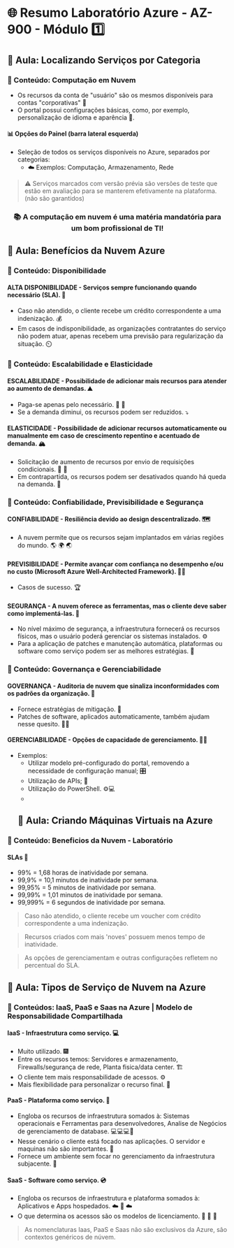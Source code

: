 # 🌐 Resumo Laboratório Azure - AZ-900 - Módulo 1️⃣

## 🏫 Aula: Localizando Serviços por Categoria
### 🔖 Conteúdo: Computação em Nuvem

* Os recursos da conta de "usuário" são os mesmos disponíveis para contas "corporativas" 🔄
* O portal possui configurações básicas, como, por exemplo, personalização de idioma e aparência 🎨.

#### 📊 Opções do Painel (barra lateral esquerda)
* Seleção de todos os serviços disponíveis no Azure, separados por categorias:
  * ☁️ Exemplos: Computação, Armazenamento, Rede

> ⚠️ Serviços marcados com versão prévia são versões de teste que estão em avaliação para se manterem efetivamente na plataforma. (não são garantidos)

 
### <p align="center"> 📚 A computação em nuvem é uma matéria mandatória para um bom profissional de TI!</p>



## 🏫 Aula: Benefícios da Nuvem Azure

### 🔖 Conteúdo: Disponibilidade

#### ALTA DISPONIBILIDADE - Serviços sempre funcionando quando necessário (SLA). 🤝
* Caso não atendido, o cliente recebe um crédito correspondente a uma indenização. 💰
* Em casos de indisponibilidade, as organizações contratantes do serviço não podem atuar, apenas recebem uma previsão para regularização da situação. ⏲️

### 🔖 Conteúdo: Escalabilidade e Elasticidade

#### ESCALABILIDADE - Possibilidade de adicionar mais recursos para atender ao aumento de demandas. ⛰️
* Paga-se apenas pelo necessário. 🐖 💸
* Se a demanda diminui, os recursos podem ser reduzidos. ⤵️

#### ELASTICIDADE - Possibilidade de adicionar recursos automaticamente ou manualmente em caso de crescimento repentino e acentuado de demanda. 🏔️
* Solicitação de aumento de recursos por envio de requisições condicionais. 🛒 🧠
* Em contrapartida, os recursos podem ser desativados quando há queda na demanda. 🔽

### 🔖 Conteúdo: Confiabilidade, Previsibilidade e Segurança

#### CONFIABILIDADE - Resiliência devido ao design descentralizado. 🗺️
* A nuvem permite que os recursos sejam implantados em várias regiões do mundo. 🌎 🌍 🌏

#### PREVISIBILIDADE - Permite avançar com confiança no desempenho e/ou no custo (Microsoft Azure Well-Architected Framework). 🦸‍♂️
* Casos de sucesso. 🏆

#### SEGURANÇA - A nuvem oferece as ferramentas, mas o cliente deve saber como implementá-las. 🦺
* No nível máximo de segurança, a infraestrutura fornecerá os recursos físicos, mas o usuário poderá gerenciar os sistemas instalados. ⚙️
* Para a aplicação de patches e manutenção automática, plataformas ou software como serviço podem ser as melhores estratégias. 🤖

### 🔖 Conteúdo: Governança e Gerenciabilidade

#### GOVERNANÇA - Auditoria de nuvem que sinaliza inconformidades com os padrões da organização. 🔎
* Fornece estratégias de mitigação. 🧰
* Patches de software, aplicados automaticamente, também ajudam nesse quesito. 💁‍♂️

#### GERENCIABILIDADE - Opções de capacidade de gerenciamento. 👨‍💼
* Exemplos:
  * Utilizar modelo pré-configurado do portal, removendo a necessidade de configuração manual; 🎛️
  * Utilização de APIs; 🔌
  * Utilização do PowerShell. ⚙️💻
  * 
  ## 🏫 Aula: Criando Máquinas Virtuais na Azure

### 🔖 Conteúdo: Beneficios da Nuvem - Laboratório

#### SLAs 🤝
* 99% = 1,68 horas de inatividade por semana.
* 99,9% = 10,1 minutos de inatividade por semana.
* 99,95% = 5 minutos de inatividade por semana.
* 99,99% = 1,01 minutos de inatividade por semana.
* 99,999% = 6 segundos de inatividade por semana.
> Caso não atendido, o cliente recebe um voucher com crédito correspondente a uma indenização.

> Recursos criados com mais 'noves' possuem menos tempo de inatividade.
 
> As opções de gerenciamentam e outras configurações refletem no percentual do SLA.
> 
## 🏫 Aula: Tipos de Serviço de Nuvem na Azure

### 🔖 Conteúdos: IaaS, PaaS e Saas na Azure | Modelo de Responsabilidade Compartilhada

#### IaaS - Infraestrutura como serviço. 💻
* Muito utilizado. 🎆
* Entre os recursos temos: Servidores e armazenamento, Firewalls/segurança de rede, Planta fisica/data center. 🏗️
* O cliente tem mais responsabilidade de acessos. ⚙️
* Mais flexibilidade para personalizar o recurso final. 🔆

#### PaaS - Plataforma como serviço. 🧰
* Engloba os recursos de infraestrutura somados à: Sistemas operacionais e Ferramentas para desenvolvedores, Analise de Negócios de gerenciamento de database. 💻💻💻🔆
* Nesse cenário o cliente está focado nas aplicações. O servidor e maquinas não são importantes. 👀
* Fornece um ambiente sem focar no gerenciamento da infraestrutura subjacente. 🌴

#### SaaS - Software como serviço. 💿
* Engloba os recursos de infraestrutura e plataforma somados à: Aplicativos e Apps hospedados. ☁️ 📱 ☁️
* O que determina os acessos são os modelos de licenciamento. 🥇 🥈 🥉

> As nomenclaturas Iaas, PaaS e Saas não são exclusivos da Azure, são contextos genéricos de núvem.
